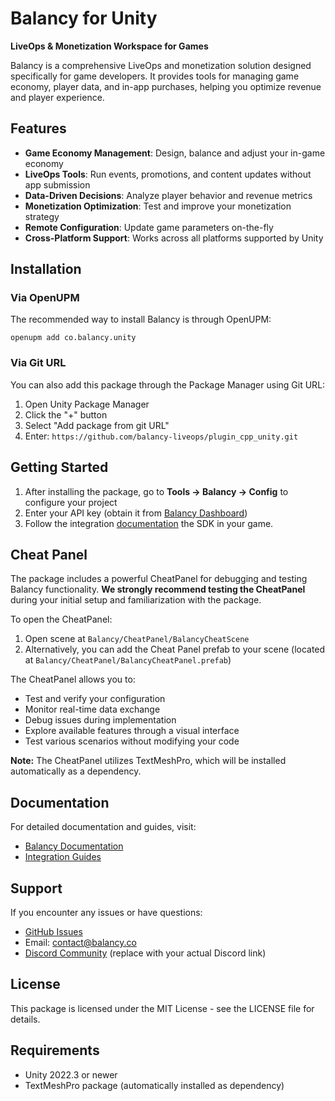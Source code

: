 # Balancy for Unity

**LiveOps & Monetization Workspace for Games**

Balancy is a comprehensive LiveOps and monetization solution designed specifically for game developers. It provides tools for managing game economy, player data, and in-app purchases, helping you optimize revenue and player experience.

## Features

- **Game Economy Management**: Design, balance and adjust your in-game economy
- **LiveOps Tools**: Run events, promotions, and content updates without app submission
- **Data-Driven Decisions**: Analyze player behavior and revenue metrics
- **Monetization Optimization**: Test and improve your monetization strategy
- **Remote Configuration**: Update game parameters on-the-fly
- **Cross-Platform Support**: Works across all platforms supported by Unity

## Installation

### Via OpenUPM

The recommended way to install Balancy is through OpenUPM:

```
openupm add co.balancy.unity
```

### Via Git URL

You can also add this package through the Package Manager using Git URL:

1. Open Unity Package Manager
2. Click the "+" button
3. Select "Add package from git URL"
4. Enter: `https://github.com/balancy-liveops/plugin_cpp_unity.git`

## Getting Started

1. After installing the package, go to **Tools → Balancy → Config** to configure your project
2. Enter your API key (obtain it from [Balancy Dashboard](https://balancy.dev/))
3. Follow the integration [documentation](https://en.docs.balancy.dev/cpp/cpp_sdk/#unity) the SDK in your game. 

## Cheat Panel

The package includes a powerful CheatPanel for debugging and testing Balancy functionality. **We strongly recommend testing the CheatPanel** during your initial setup and familiarization with the package.

To open the CheatPanel:
1. Open scene at `Balancy/CheatPanel/BalancyCheatScene`
2. Alternatively, you can add the Cheat Panel prefab to your scene (located at `Balancy/CheatPanel/BalancyCheatPanel.prefab`)

The CheatPanel allows you to:
- Test and verify your configuration
- Monitor real-time data exchange
- Debug issues during implementation
- Explore available features through a visual interface
- Test various scenarios without modifying your code

**Note:** The CheatPanel utilizes TextMeshPro, which will be installed automatically as a dependency.

## Documentation

For detailed documentation and guides, visit:
- [Balancy Documentation](https://en.docs.balancy.dev)
- [Integration Guides](https://en.docs.balancy.dev/cpp/cpp_sdk/#unity)

## Support

If you encounter any issues or have questions:
- [GitHub Issues](https://github.com/balancy-liveops/plugin_cpp_unity/issues)
- Email: [contact@balancy.co](mailto:contact@balancy.co)
- [Discord Community](https://discord.gg/balancy) (replace with your actual Discord link)

## License

This package is licensed under the MIT License - see the LICENSE file for details.

## Requirements

- Unity 2022.3 or newer
- TextMeshPro package (automatically installed as dependency)